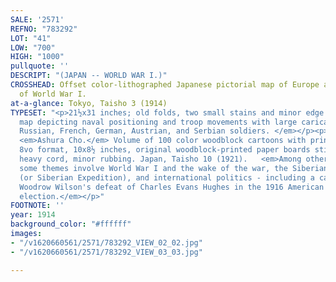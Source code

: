 ```yaml
---
SALE: '2571'
REFNO: "783292"
LOT: "41"
LOW: "700"
HIGH: "1000"
pullquote: ''
DESCRIPT: "(JAPAN -- WORLD WAR I.)"
CROSSHEAD: Offset color-lithographed Japanese pictorial map of Europe at the outset
  of World War I.
at-a-glance: Tokyo, Taisho 3 (1914)
TYPESET: "<p>21½x31 inches; old folds, two small stains and minor edge wear.</p><p><em>Manga-style
  map depicting naval positioning and troop movements with large caricatures of British,
  Russian, French, German, Austrian, and Serbian soldiers. </em></p><p>together with:
  <em>Ashura Cho.</em> Volume of 100 color woodblock cartoons with printed captions.
  8vo format, 10x8½ inches, original woodblock-printed paper boards stitched with
  heavy cord, minor rubbing. Japan, Taisho 10 (1921).   <em>Among other general topics,
  some themes involve World War I and the wake of the war, the Siberian Intervention
  (or Siberian Expedition), and international politics - including a cartoon depicting
  Woodrow Wilson's defeat of Charles Evans Hughes in the 1916 American presidential
  election.</em></p>"
FOOTNOTE: ''
year: 1914
background_color: "#ffffff"
images:
- "/v1620660561/2571/783292_VIEW_02_02.jpg"
- "/v1620660561/2571/783292_VIEW_03_03.jpg"

---
```

